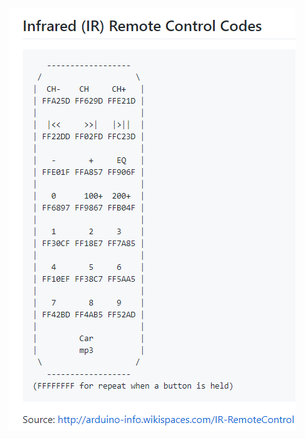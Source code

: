 ![alt text](https://raw.githubusercontent.com/RealTimeLearning/rc-car/developing/2.IR-Receiver/RemoteHEX.PNG)
